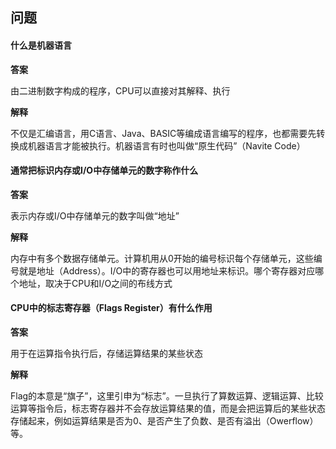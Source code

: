 ## 问题

#### 什么是机器语言

**答案**

由二进制数字构成的程序，CPU可以直接对其解释、执行

**解释**

不仅是汇编语言，用C语言、Java、BASIC等编成语言编写的程序，也都需要先转换成机器语言才能被执行。机器语言有时也叫做“原生代码”（Navite Code）

#### 通常把标识内存或I/O中存储单元的数字称作什么

**答案**

表示内存或I/O中存储单元的数字叫做“地址”

**解释**

内存中有多个数据存储单元。计算机用从0开始的编号标识每个存储单元，这些编号就是地址（Address）。I/O中的寄存器也可以用地址来标识。哪个寄存器对应哪个地址，取决于CPU和I/O之间的布线方式

#### CPU中的标志寄存器（Flags Register）有什么作用

**答案**

用于在运算指令执行后，存储运算结果的某些状态

**解释**

Flag的本意是“旗子”，这里引申为“标志”。一旦执行了算数运算、逻辑运算、比较运算等指令后，标志寄存器并不会存放运算结果的值，而是会把运算后的某些状态存储起来，例如运算结果是否为0、是否产生了负数、是否有溢出（Owerflow）等。

































